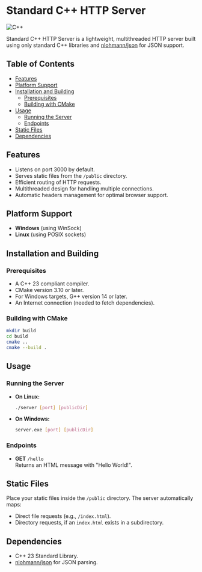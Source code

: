 # Standard C++ HTTP Server

![C++](https://img.shields.io/badge/C++-00599C?style=for-the-badge&logo=c%2B%2B&logoColor=white)

Standard C++ HTTP Server is a lightweight, multithreaded HTTP server built 
using only standard C++ libraries and 
[nlohmann/json](https://github.com/nlohmann/json) for JSON support.

## Table of Contents
- [Features](#features)
- [Platform Support](#platform-support)
- [Installation and Building](#installation-and-building)
  - [Prerequisites](#prerequisites)
  - [Building with CMake](#building-with-cmake)
- [Usage](#usage)
  - [Running the Server](#running-the-server)
  - [Endpoints](#endpoints)
- [Static Files](#static-files)
- [Dependencies](#dependencies)

## Features
- Listens on port 3000 by default.
- Serves static files from the `/public` directory.
- Efficient routing of HTTP requests.
- Multithreaded design for handling multiple connections.
- Automatic headers management for optimal browser support.

## Platform Support
- **Windows** (using WinSock)
- **Linux** (using POSIX sockets)

## Installation and Building

### Prerequisites
- A C++ 23 compliant compiler.
- CMake version 3.10 or later.
- For Windows targets, G++ version 14 or later.
- An Internet connection (needed to fetch dependencies).

### Building with CMake
```bash
mkdir build
cd build
cmake ..
cmake --build .
```

## Usage

### Running the Server
- **On Linux:**
  ```bash
  ./server [port] [publicDir]
  ```

- **On Windows:**
  ```bash
  server.exe [port] [publicDir]
  ```

### Endpoints
- **GET** `/hello`  
  Returns an HTML message with "Hello World!".

## Static Files
Place your static files inside the `/public` directory. The server automatically maps:
- Direct file requests (e.g., `/index.html`).
- Directory requests, if an `index.html` exists in a subdirectory.

## Dependencies
- C++ 23 Standard Library.
- [nlohmann/json](https://github.com/nlohmann/json) for JSON parsing.